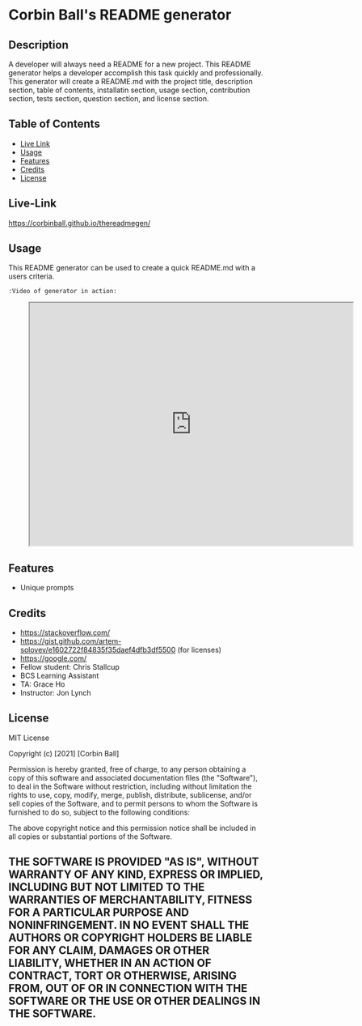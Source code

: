 # Corbin Ball's README generator

## Description
A developer will always need a README for a new project. This README generator helps a developer accomplish this task quickly and professionally. This generator will create a README.md with the project title, description section, table of contents, installatin section, usage section, contribution section, tests section, question section, and license section.



## Table of Contents
- [Live Link](#live-link)
- [Usage](#usage)
- [Features](#features)
- [Credits](#credits)
- [License](#license)

## Live-Link
https://corbinball.github.io/thereadmegen/


## Usage
This README generator can be used to create a quick README.md with a users criteria. 
    
    :Video of generator in action:

<figure class="video_container">
  <iframe src="https://drive.google.com/file/d/1d7iVT0HP9sTWrvuHbDqXtWekJHep3vi7/preview" width="640" height="480"></iframe>
</figure>


## Features
- Unique prompts

## Credits
- https://stackoverflow.com/
- https://gist.github.com/artem-solovev/e1602722f84835f35daef4dfb3df5500 (for licenses)
- https://google.com/
- Fellow student: Chris Stallcup
- BCS Learning Assistant
- TA: Grace Ho
- Instructor: Jon Lynch


## License
MIT License

Copyright (c) [2021] [Corbin Ball]

Permission is hereby granted, free of charge, to any person obtaining a copy
of this software and associated documentation files (the "Software"), to deal
in the Software without restriction, including without limitation the rights
to use, copy, modify, merge, publish, distribute, sublicense, and/or sell
copies of the Software, and to permit persons to whom the Software is
furnished to do so, subject to the following conditions:

The above copyright notice and this permission notice shall be included in all
copies or substantial portions of the Software.

THE SOFTWARE IS PROVIDED "AS IS", WITHOUT WARRANTY OF ANY KIND, EXPRESS OR
IMPLIED, INCLUDING BUT NOT LIMITED TO THE WARRANTIES OF MERCHANTABILITY,
FITNESS FOR A PARTICULAR PURPOSE AND NONINFRINGEMENT. IN NO EVENT SHALL THE
AUTHORS OR COPYRIGHT HOLDERS BE LIABLE FOR ANY CLAIM, DAMAGES OR OTHER
LIABILITY, WHETHER IN AN ACTION OF CONTRACT, TORT OR OTHERWISE, ARISING FROM,
OUT OF OR IN CONNECTION WITH THE SOFTWARE OR THE USE OR OTHER DEALINGS IN THE
SOFTWARE.
---
